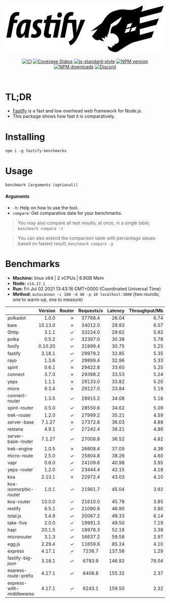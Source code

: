 <div align="center">
  <img src="https://github.com/fastify/graphics/raw/HEAD/fastify-landscape-outlined.svg" width="650" height="auto"/>
</div>

<div align="center">

[![CI](https://github.com/fastify/fastify/workflows/ci/badge.svg)](https://github.com/fastify/fastify/actions/workflows/ci.yml)
[![Coverage Status](https://coveralls.io/repos/github/fastify/fastify/badge.svg?branch=master)](https://coveralls.io/github/fastify/fastify?branch=master)
[![js-standard-style](https://img.shields.io/badge/code%20style-standard-brightgreen.svg?style=flat)](http://standardjs.com/)
[![NPM version](https://img.shields.io/npm/v/fastify.svg?style=flat)](https://www.npmjs.com/package/fastify)
[![NPM downloads](https://img.shields.io/npm/dm/fastify.svg?style=flat)](https://www.npmjs.com/package/fastify) [![Discord](https://img.shields.io/discord/725613461949906985)](https://discord.gg/fastify)

</div>
<br />

# TL;DR

* [Fastify](https://github.com/fastify/fastify) is a fast and low overhead web framework for Node.js.
* This package shows how fast it is comparatively.

# Installing

```
npm i -g fastify-benchmarks
```

# Usage

```
benchmark [arguments (optional)]
```

#### Arguments

* `-h`: Help on how to use the tool.
* `compare`: Get comparative data for your benchmarks.

> You may also compare all test results, at once, in a single table; `benchmark compare -t`

> You can also extend the comparison table with percentage values based on fastest result; `benchmark compare -p`
# Benchmarks

* __Machine:__ linux x64 | 2 vCPUs | 6.8GB Mem
* __Node:__ `v14.17.1`
* __Run:__ Fri Jul 02 2021 13:43:16 GMT+0000 (Coordinated Universal Time)
* __Method:__ `autocannon -c 100 -d 40 -p 10 localhost:3000` (two rounds; one to warm-up, one to measure)

|                          | Version | Router | Requests/s | Latency | Throughput/Mb |
| :--                      | --:     | --:    | :-:        | --:     | --:           |
| polkadot                 | 1.0.0   | ✗      | 37768.4    | 26.04   | 6.74          |
| bare                     | 10.13.0 | ✗      | 34012.0    | 28.93   | 6.07          |
| 0http                    | 3.1.1   | ✓      | 33224.0    | 29.62   | 5.92          |
| polka                    | 0.5.2   | ✓      | 32397.0    | 30.38   | 5.78          |
| foxify                   | 0.10.20 | ✓      | 31999.4    | 30.75   | 5.25          |
| fastify                  | 3.18.1  | ✓      | 29979.2    | 32.85   | 5.35          |
| rayo                     | 1.3.6   | ✓      | 29899.4    | 32.96   | 5.33          |
| spirit                   | 0.6.1   | ✗      | 29422.8    | 33.60   | 5.25          |
| connect                  | 3.7.0   | ✗      | 29398.2    | 33.53   | 5.24          |
| yeps                     | 1.1.1   | ✗      | 29133.0    | 33.82   | 5.20          |
| micro                    | 9.3.4   | ✗      | 29127.0    | 33.84   | 5.19          |
| connect-router           | 1.3.5   | ✓      | 28915.2    | 34.08   | 5.16          |
| spirit-router            | 0.5.0   | ✓      | 28550.6    | 34.62   | 5.09          |
| trek-router              | 1.2.0   | ✓      | 27999.2    | 35.21   | 4.59          |
| server-base              | 7.1.27  | ✗      | 27372.8    | 36.03   | 4.88          |
| restana                  | 4.9.1   | ✓      | 27242.4    | 36.21   | 4.86          |
| server-base-router       | 7.1.27  | ✓      | 27008.8    | 36.52   | 4.82          |
| trek-engine              | 1.0.5   | ✗      | 26608.4    | 37.09   | 4.36          |
| micro-route              | 2.5.0   | ✓      | 25804.8    | 38.26   | 4.60          |
| vapr                     | 0.6.0   | ✓      | 24109.6    | 40.98   | 3.95          |
| yeps-router              | 1.2.0   | ✓      | 23444.4    | 42.15   | 4.18          |
| koa                      | 2.13.1  | ✗      | 22972.4    | 43.03   | 4.10          |
| koa-isomorphic-router    | 1.0.1   | ✓      | 21961.7    | 45.04   | 3.92          |
| koa-router               | 10.0.0  | ✓      | 21610.0    | 45.78   | 3.85          |
| restify                  | 8.5.1   | ✓      | 21090.8    | 46.90   | 3.80          |
| total.js                 | 3.4.9   | ✓      | 20067.2    | 49.33   | 6.14          |
| take-five                | 2.0.0   | ✓      | 19991.3    | 49.50   | 7.19          |
| hapi                     | 20.1.5  | ✓      | 18978.3    | 52.18   | 3.38          |
| microrouter              | 3.1.3   | ✓      | 16637.2    | 59.58   | 2.97          |
| egg.js                   | 2.29.4  | ✓      | 11659.6    | 85.24   | 4.10          |
| express                  | 4.17.1  | ✓      | 7236.7     | 137.56  | 1.29          |
| fastify-big-json         | 3.18.1  | ✓      | 6783.9     | 146.92  | 78.04         |
| express-route-prefix     | 4.17.1  | ✓      | 6406.8     | 155.32  | 2.37          |
| express-with-middlewares | 4.17.1  | ✓      | 6243.1     | 159.50  | 2.32          |
